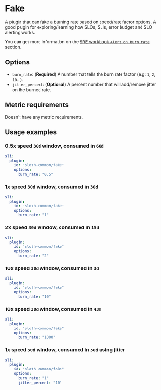 # Fake

A plugin that can fake a burning rate based on speed/rate factor options. A good plugin for exploring/learning how SLOs, SLIs, error budget and SLO alerting works.

You can get more information on the [SRE workbook `Alert on burn rate`][examples-sre-book] section.

## Options

- `burn_rate`: (**Required**) A number that tells the burn rate factor (e.g: `1`, `2`, `10`...).
- `jitter_percent`: (**Optional**) A percent number that will add/remove jitter on the burned rate.

## Metric requirements

Doesn't have any metric requirements.

## Usage examples

### 0.5x speed `30d` window, consumed in `60d`

```yaml
sli:
  plugin:
    id: "sloth-common/fake"
    options:
      burn_rate: "0.5"
```

### 1x speed `30d` window, consumed in `30d`

```yaml
sli:
  plugin:
    id: "sloth-common/fake"
    options:
      burn_rate: "1"
```

### 2x speed `30d` window, consumed in `15d`

```yaml
sli:
  plugin:
    id: "sloth-common/fake"
    options:
      burn_rate: "2"
```

### 10x speed `30d` window, consumed in `3d`

```yaml
sli:
  plugin:
    id: "sloth-common/fake"
    options:
      burn_rate: "10"
```

### 10x speed `30d` window, consumed in `43m`

```yaml
sli:
  plugin:
    id: "sloth-common/fake"
    options:
      burn_rate: "1000"
```

### 1x speed `30d` window, consumed in `30d` using jitter

```yaml
sli:
  plugin:
    id: "sloth-common/fake"
    options:
      burn_rate: "1"
      jitter_percent: "10"
```

[examples-sre-book]: https://sre.google/workbook/alerting-on-slos/#burn_rates_and_time_to_complete_budget_ex
